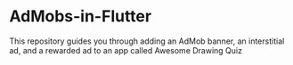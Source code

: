 # AdMobs-in-Flutter
This repository guides you through adding an AdMob banner, an interstitial ad, and a rewarded ad to an app called Awesome Drawing Quiz
